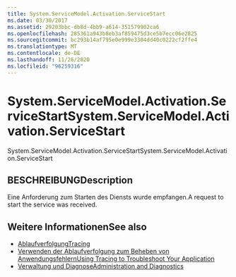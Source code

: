 ```yaml
---
title: System.ServiceModel.Activation.ServiceStart
ms.date: 03/30/2017
ms.assetid: 29203bbc-db8d-4bb9-a614-351579902ca6
ms.openlocfilehash: 285361a943b8eb3af859475d3ce5b7ecc06e2825
ms.sourcegitcommit: bc293b14af795e0e999e3304dd40c0222cf2ffe4
ms.translationtype: MT
ms.contentlocale: de-DE
ms.lasthandoff: 11/26/2020
ms.locfileid: "96259316"
---
```

# <a name="systemservicemodelactivationservicestart"></a><span data-ttu-id="b6d90-102">System.ServiceModel.Activation.ServiceStart</span><span class="sxs-lookup"><span data-stu-id="b6d90-102">System.ServiceModel.Activation.ServiceStart</span></span>

<span data-ttu-id="b6d90-103">System.ServiceModel.Activation.ServiceStart</span><span class="sxs-lookup"><span data-stu-id="b6d90-103">System.ServiceModel.Activation.ServiceStart</span></span>  
  
## <a name="description"></a><span data-ttu-id="b6d90-104">BESCHREIBUNG</span><span class="sxs-lookup"><span data-stu-id="b6d90-104">Description</span></span>  

 <span data-ttu-id="b6d90-105">Eine Anforderung zum Starten des Diensts wurde empfangen.</span><span class="sxs-lookup"><span data-stu-id="b6d90-105">A request to start the service was received.</span></span>  
  
## <a name="see-also"></a><span data-ttu-id="b6d90-106">Weitere Informationen</span><span class="sxs-lookup"><span data-stu-id="b6d90-106">See also</span></span>

- [<span data-ttu-id="b6d90-107">Ablaufverfolgung</span><span class="sxs-lookup"><span data-stu-id="b6d90-107">Tracing</span></span>](index.md)
- [<span data-ttu-id="b6d90-108">Verwenden der Ablaufverfolgung zum Beheben von Anwendungsfehlern</span><span class="sxs-lookup"><span data-stu-id="b6d90-108">Using Tracing to Troubleshoot Your Application</span></span>](using-tracing-to-troubleshoot-your-application.md)
- [<span data-ttu-id="b6d90-109">Verwaltung und Diagnose</span><span class="sxs-lookup"><span data-stu-id="b6d90-109">Administration and Diagnostics</span></span>](../index.md)
